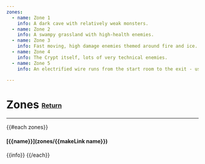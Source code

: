 ```yaml
---
zones:
  - name: Zone 1
    info: A dark cave with relatively weak monsters.
  - name: Zone 2
    info: A swampy grassland with high-health enemies.
  - name: Zone 3
    info: Fast moving, high damage enemies themed around fire and ice.
  - name: Zone 4
    info: The Crypt itself, lots of very technical enemies.
  - name: Zone 5
    info: An electrified wire runs from the start room to the exit - use it to hit multiple enemies at once.

---
```

# Zones <small><sub><sup>[Return](.)</sup></sub></small>
---
{{#each zones}}
#### [{{name}}](zones/{{makeLink name}})
{{info}}
{{/each}}